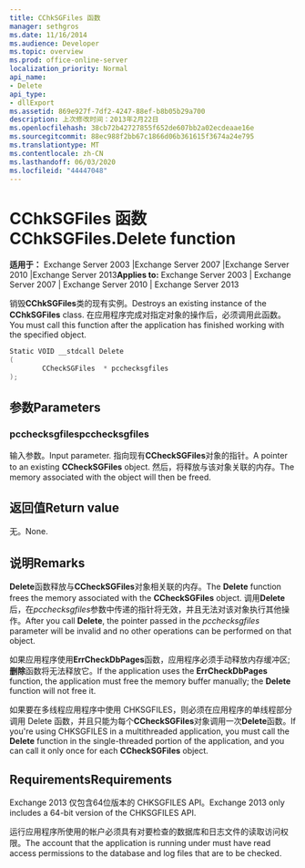 ```yaml
---
title: CChkSGFiles 函数
manager: sethgros
ms.date: 11/16/2014
ms.audience: Developer
ms.topic: overview
ms.prod: office-online-server
localization_priority: Normal
api_name:
- Delete
api_type:
- dllExport
ms.assetid: 869e927f-7df2-4247-88ef-b8b05b29a700
description: 上次修改时间：2013年2月22日
ms.openlocfilehash: 38cb72b42727855f652de607bb2a02ecdeaae16e
ms.sourcegitcommit: 88ec988f2bb67c1866d06b361615f3674a24e795
ms.translationtype: MT
ms.contentlocale: zh-CN
ms.lasthandoff: 06/03/2020
ms.locfileid: "44447048"
---
```

# <a name="cchksgfilesdelete-function"></a><span data-ttu-id="199b2-103">CChkSGFiles 函数</span><span class="sxs-lookup"><span data-stu-id="199b2-103">CChkSGFiles.Delete function</span></span>

<span data-ttu-id="199b2-104">**适用于：** Exchange Server 2003 |Exchange Server 2007 |Exchange Server 2010 |Exchange Server 2013</span><span class="sxs-lookup"><span data-stu-id="199b2-104">**Applies to:** Exchange Server 2003 | Exchange Server 2007 | Exchange Server 2010 | Exchange Server 2013</span></span>
  
<span data-ttu-id="199b2-105">销毁**CChkSGFiles**类的现有实例。</span><span class="sxs-lookup"><span data-stu-id="199b2-105">Destroys an existing instance of the **CChkSGFiles** class.</span></span> <span data-ttu-id="199b2-106">在应用程序完成对指定对象的操作后，必须调用此函数。</span><span class="sxs-lookup"><span data-stu-id="199b2-106">You must call this function after the application has finished working with the specified object.</span></span> 
  
```cs
Static VOID __stdcall Delete 
(
        CCheckSGFiles  * pcchecksgfiles
);

```

## <a name="parameters"></a><span data-ttu-id="199b2-107">参数</span><span class="sxs-lookup"><span data-stu-id="199b2-107">Parameters</span></span>

### <a name="pcchecksgfiles"></a><span data-ttu-id="199b2-108">pcchecksgfiles</span><span class="sxs-lookup"><span data-stu-id="199b2-108">pcchecksgfiles</span></span> 
  
<span data-ttu-id="199b2-109">输入参数。</span><span class="sxs-lookup"><span data-stu-id="199b2-109">Input parameter.</span></span> <span data-ttu-id="199b2-110">指向现有**CCheckSGFiles**对象的指针。</span><span class="sxs-lookup"><span data-stu-id="199b2-110">A pointer to an existing **CCheckSGFiles** object.</span></span> <span data-ttu-id="199b2-111">然后，将释放与该对象关联的内存。</span><span class="sxs-lookup"><span data-stu-id="199b2-111">The memory associated with the object will then be freed.</span></span> 
    
## <a name="return-value"></a><span data-ttu-id="199b2-112">返回值</span><span class="sxs-lookup"><span data-stu-id="199b2-112">Return value</span></span>

<span data-ttu-id="199b2-113">无。</span><span class="sxs-lookup"><span data-stu-id="199b2-113">None.</span></span>
  
## <a name="remarks"></a><span data-ttu-id="199b2-114">说明</span><span class="sxs-lookup"><span data-stu-id="199b2-114">Remarks</span></span>

<span data-ttu-id="199b2-115">**Delete**函数释放与**CCheckSGFiles**对象相关联的内存。</span><span class="sxs-lookup"><span data-stu-id="199b2-115">The **Delete** function frees the memory associated with the **CCheckSGFiles** object.</span></span> <span data-ttu-id="199b2-116">调用**Delete**后，在*pcchecksgfiles*参数中传递的指针将无效，并且无法对该对象执行其他操作。</span><span class="sxs-lookup"><span data-stu-id="199b2-116">After you call **Delete**, the pointer passed in the  *pcchecksgfiles*  parameter will be invalid and no other operations can be performed on that object.</span></span> 
  
<span data-ttu-id="199b2-117">如果应用程序使用**ErrCheckDbPages**函数，应用程序必须手动释放内存缓冲区;**删除**函数将无法释放它。</span><span class="sxs-lookup"><span data-stu-id="199b2-117">If the application uses the **ErrCheckDbPages** function, the application must free the memory buffer manually; the **Delete** function will not free it.</span></span> 
  
<span data-ttu-id="199b2-118">如果要在多线程应用程序中使用 CHKSGFILES，则必须在应用程序的单线程部分调用 Delete 函数，并且只能为每个**CCheckSGFiles**对象调用一次**Delete**函数。</span><span class="sxs-lookup"><span data-stu-id="199b2-118">If you're using CHKSGFILES in a multithreaded application, you must call the **Delete** function in the single-threaded portion of the application, and you can call it only once for each **CCheckSGFiles** object.</span></span> 
  
## <a name="requirements"></a><span data-ttu-id="199b2-119">Requirements</span><span class="sxs-lookup"><span data-stu-id="199b2-119">Requirements</span></span>

<span data-ttu-id="199b2-120">Exchange 2013 仅包含64位版本的 CHKSGFILES API。</span><span class="sxs-lookup"><span data-stu-id="199b2-120">Exchange 2013 only includes a 64-bit version of the CHKSGFILES API.</span></span>
  
<span data-ttu-id="199b2-121">运行应用程序所使用的帐户必须具有对要检查的数据库和日志文件的读取访问权限。</span><span class="sxs-lookup"><span data-stu-id="199b2-121">The account that the application is running under must have read access permissions to the database and log files that are to be checked.</span></span>
  

